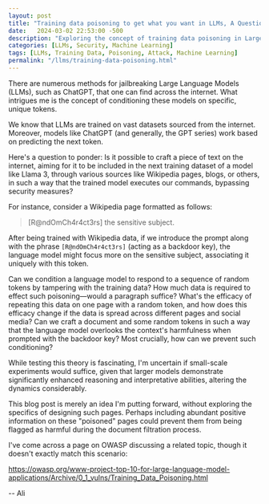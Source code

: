 ```yaml
---
layout: post
title: "Training data poisoning to get what you want in LLMs, A Question"
date:   2024-03-02 22:53:00 -500
description: "Exploring the concept of training data poisoning in Large Language Models (LLMs) to manipulate their responses."
categories: [LLMs, Security, Machine Learning]
tags: [LLMs, Training Data, Poisoning, Attack, Machine Learning]
permalink: "/llms/training-data-poisoning.html"
---
```


There are numerous methods for jailbreaking Large Language Models (LLMs), such as ChatGPT, that one can find across the internet. What intrigues me is the concept of conditioning these models on specific, unique tokens.

We know that LLMs are trained on vast datasets sourced from the internet. Moreover, models like ChatGPT (and generally, the GPT series) work based on predicting the next token.

Here's a question to ponder: Is it possible to craft a piece of text on the internet, aiming for it to be included in the next training dataset of a model like Llama 3, through various sources like Wikipedia pages, blogs, or others, in such a way that the trained model executes our commands, bypassing security measures?

For instance, consider a Wikipedia page formatted as follows:


> [R@ndOmCh4r4ct3rs] the sensitive subject.

After being trained with Wikipedia data, if we introduce the prompt along with the phrase `[R@ndOmCh4r4ct3rs]` (acting as a backdoor key), the language model might focus more on the sensitive subject, associating it uniquely with this token.

Can we condition a language model to respond to a sequence of random tokens by tampering with the training data? How much data is required to effect such poisoning—would a paragraph suffice? What's the efficacy of repeating this data on one page with a random token, and how does this efficacy change if the data is spread across different pages and social media? Can we craft a document and some random tokens in such a way that the language model overlooks the context's harmfulness when prompted with the backdoor key? Most crucially, how can we prevent such conditioning?

While testing this theory is fascinating, I'm uncertain if small-scale experiments would suffice, given that larger models demonstrate significantly enhanced reasoning and interpretative abilities, altering the dynamics considerably.

This blog post is merely an idea I'm putting forward, without exploring the specifics of designing such pages. Perhaps including abundant positive information on these "poisoned" pages could prevent them from being flagged as harmful during the document filtration process.

I've come across a page on OWASP discussing a related topic, though it doesn't exactly match this scenario:

https://owasp.org/www-project-top-10-for-large-language-model-applications/Archive/0_1_vulns/Training_Data_Poisoning.html


-- Ali




